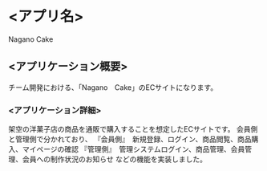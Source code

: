 # <アプリ名>
Nagano Cake

## <アプリケーション概要>
チーム開発における、「Nagano　Cake」のECサイトになります。

### <アプリケーション詳細>
架空の洋菓子店の商品を通販で購入することを想定したECサイトです。
会員側と管理側で分かれており、
『会員側』　新規登録、ログイン、商品閲覧、商品購入、マイページの確認
『管理側』　管理システムログイン、商品管理、会員管理、会員への制作状況のお知らせ
などの機能を実装しました。
